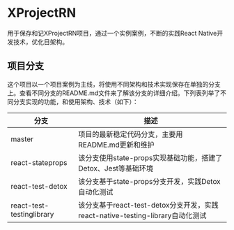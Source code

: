 # XProjectRN
用于保存和记XProjectRN项目，通过一个实例案例，不断的实践React Native开发技术，优化目架构。

## 项目分支
这个项目以一个项目案例为主线，将使用不同架构和技术实现保存在单独的分支上。查看不同分支的README.md文件来了解该分支的详细介绍。下列表列举了不同分支实现的功能，和使用架构、技术（如下）：

| 分支        | 描述           |
| ------------- |------------- |
| master| 项目的最新稳定代码分支，主要用README.md更新和维护 |
| react-stateprops| 该分支使用state-props实现基础功能，搭建了Detox、Jest等基础环境 |
| react-test-detox| 该分支基于state-props分支开发，实践Detox自动化测试 |
| react-test-testinglibrary| 该分支基于react-test-detox分支开发，实践react-native-testing-library自动化测试 |
